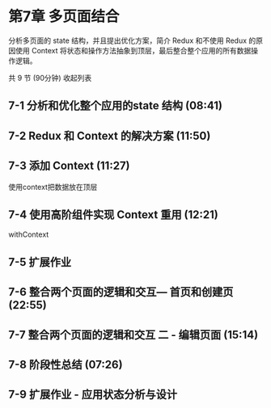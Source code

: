 # 第7章 多页面结合
分析多页面的 state 结构，并且提出优化方案，简介 Redux 和不使用 Redux 的原因使用 Context 将状态和操作方法抽象到顶层，最后整合整个应用的所有数据操作逻辑。

共 9 节 (90分钟) 收起列表

## 7-1 分析和优化整个应用的state 结构 (08:41)
## 7-2 Redux 和 Context 的解决方案 (11:50)
## 7-3 添加 Context (11:27)
使用context把数据放在顶层

## 7-4 使用高阶组件实现 Context 重用 (12:21)
withContext

## 7-5 扩展作业

## 7-6 整合两个页面的逻辑和交互— 首页和创建页 (22:55)

## 7-7 整合两个页面的逻辑和交互 二 - 编辑页面 (15:14)

## 7-8 阶段性总结 (07:26)

## 7-9 扩展作业 - 应用状态分析与设计